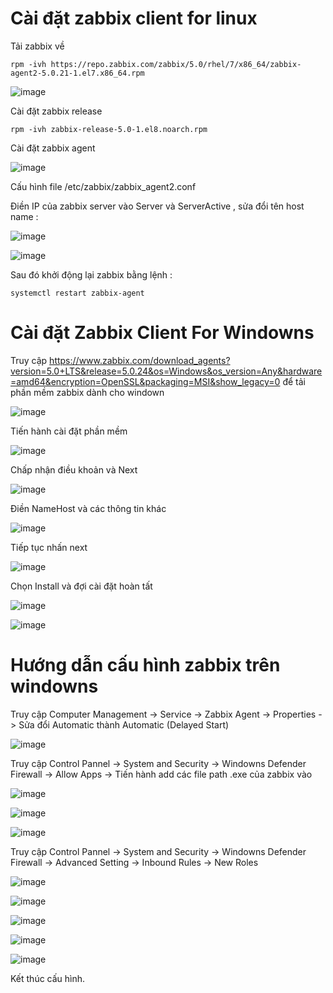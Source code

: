 # Cài đặt zabbix client for linux

Tải zabbix về

`rpm -ivh https://repo.zabbix.com/zabbix/5.0/rhel/7/x86_64/zabbix-agent2-5.0.21-1.el7.x86_64.rpm`

![image](https://user-images.githubusercontent.com/97047640/177116536-9c59d9cf-95ac-48d4-87dc-9ac0fb248277.png)
  
Cài đặt zabbix release

`rpm -ivh zabbix-release-5.0-1.el8.noarch.rpm`

Cài đặt zabbix agent

![image](https://user-images.githubusercontent.com/97047640/177116861-58bdf41d-ac1b-4ed6-b41f-08cb4b9f5437.png)

Cấu hình file /etc/zabbix/zabbix_agent2.conf

Điền IP của zabbix server vào  Server và ServerActive , sửa đổi tên host name :

![image](https://user-images.githubusercontent.com/97047640/177117101-d155deb9-c465-4b6c-9c97-8ba8bbb5729b.png)

![image](https://user-images.githubusercontent.com/97047640/177117423-0d5370ee-bba1-4697-94ad-126fe01b3376.png)

Sau đó khởi động lại zabbix bằng lệnh :

`systemctl restart zabbix-agent`

# Cài đặt Zabbix Client For Windowns

Truy cập https://www.zabbix.com/download_agents?version=5.0+LTS&release=5.0.24&os=Windows&os_version=Any&hardware=amd64&encryption=OpenSSL&packaging=MSI&show_legacy=0 để tải phần mềm zabbix dành cho windown

![image](https://user-images.githubusercontent.com/97047640/177124596-5e330a01-6bab-4dc6-b23c-1d99a66cd5c4.png)

Tiến hành cài đặt phần mềm 

![image](https://user-images.githubusercontent.com/97047640/177128584-7892d8e5-5bd7-45ac-bce2-5badcafbf549.png)

Chấp nhận điều khoản và Next 

![image](https://user-images.githubusercontent.com/97047640/177238399-211f56f7-44b7-42d4-9ddf-a2b32e7f3de9.png)

Điền NameHost và các thông tin khác 

![image](https://user-images.githubusercontent.com/97047640/177238486-5349c989-3804-4083-84bb-d8bfc5b284c4.png)

Tiếp tục nhấn next

![image](https://user-images.githubusercontent.com/97047640/177238581-0ad0dd6e-a3c2-4e43-a038-aeca7a5075d3.png)

Chọn Install và đợi cài đặt hoàn tất 

![image](https://user-images.githubusercontent.com/97047640/177238623-d8a3ca96-ec65-4a0f-92a6-d6b0d36e1c54.png)
 
![image](https://user-images.githubusercontent.com/97047640/177238705-958b6759-8551-4aba-8330-7f2209d20d51.png)


# Hướng dẫn cấu hình zabbix trên windowns 

Truy cập Computer Management -> Service -> Zabbix Agent -> Properties -> Sửa đổi Automatic thành Automatic (Delayed Start)

![image](https://user-images.githubusercontent.com/97047640/177242060-9e7458cb-c211-45c3-85e1-ec53da5b345a.png)

Truy cập Control Pannel -> System and Security -> Windowns Defender Firewall -> Allow Apps -> Tiến hành add các file path .exe của zabbix vào 

![image](https://user-images.githubusercontent.com/97047640/177242317-5bc6f4e7-03ac-49b3-9a12-cc1976f1e34c.png)

![image](https://user-images.githubusercontent.com/97047640/177242350-54b3f9a2-1d37-46fa-94c3-6a02f2abe8eb.png)

![image](https://user-images.githubusercontent.com/97047640/177242686-7bd83f75-e486-437f-9bcb-b3ff3a12a803.png)

Truy cập Control Pannel -> System and Security -> Windowns Defender Firewall -> Advanced Setting  -> Inbound Rules -> New Roles 

![image](https://user-images.githubusercontent.com/97047640/177246526-1fcd762a-603c-4a1e-a8f4-10c01fd67b94.png)

![image](https://user-images.githubusercontent.com/97047640/177246586-09634aea-84cb-4977-af0d-947204c495ef.png)

![image](https://user-images.githubusercontent.com/97047640/177246622-93ff49ee-7eec-4c97-8be8-0789d9650597.png)

![image](https://user-images.githubusercontent.com/97047640/177246666-493ac638-20fb-4e93-9cd0-afd1a25be42b.png)

![image](https://user-images.githubusercontent.com/97047640/177246727-00eaf21a-3746-495d-93ed-c4ad7b2ef800.png)

 Kết thúc cấu hình.
